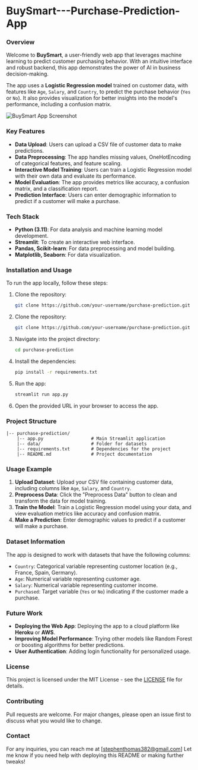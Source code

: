 # BuySmart---Purchase-Prediction-App

### Overview
Welcome to **BuySmart**, a user-friendly web app that leverages machine learning to predict customer purchasing behavior. With an intuitive interface and robust backend, this app demonstrates the power of AI in business decision-making.

The app uses a **Logistic Regression model** trained on customer data, with features like `Age`, `Salary`, and `Country`, to predict the purchase behavior (`Yes` or `No`). It also provides visualization for better insights into the model's performance, including a confusion matrix.

![BuySmart App Screenshot](Images/Hero_page.png)

### Key Features
- **Data Upload**: Users can upload a CSV file of customer data to make predictions.
- **Data Preprocessing**: The app handles missing values, OneHotEncoding of categorical features, and feature scaling.
- **Interactive Model Training**: Users can train a Logistic Regression model with their own data and evaluate its performance.
- **Model Evaluation**: The app provides metrics like accuracy, a confusion matrix, and a classification report.
- **Prediction Interface**: Users can enter demographic information to predict if a customer will make a purchase.

### Tech Stack
- **Python (3.11)**: For data analysis and machine learning model development.
- **Streamlit**: To create an interactive web interface.
- **Pandas, Scikit-learn**: For data preprocessing and model building.
- **Matplotlib, Seaborn**: For data visualization.

### Installation and Usage
To run the app locally, follow these steps:

1. Clone the repository:
   ```sh
   git clone https://github.com/your-username/purchase-prediction.git


1. Clone the repository:
   ```sh
   git clone https://github.com/your-username/purchase-prediction.git
   ```

2. Navigate into the project directory:
   ```sh
   cd purchase-prediction
   ```

3. Install the dependencies:
   ```sh
   pip install -r requirements.txt
   ```

4. Run the app:
   ```sh
   streamlit run app.py
   ```

5. Open the provided URL in your browser to access the app.

### Project Structure
```
|-- purchase-prediction/
    |-- app.py                  # Main Streamlit application
    |-- data/                   # Folder for datasets
    |-- requirements.txt        # Dependencies for the project
    |-- README.md               # Project documentation
```

### Usage Example
1. **Upload Dataset**: Upload your CSV file containing customer data, including columns like `Age`, `Salary`, and `Country`.
2. **Preprocess Data**: Click the "Preprocess Data" button to clean and transform the data for model training.
3. **Train the Model**: Train a Logistic Regression model using your data, and view evaluation metrics like accuracy and confusion matrix.
4. **Make a Prediction**: Enter demographic values to predict if a customer will make a purchase.

### Dataset Information
The app is designed to work with datasets that have the following columns:
- `Country`: Categorical variable representing customer location (e.g., France, Spain, Germany).
- `Age`: Numerical variable representing customer age.
- `Salary`: Numerical variable representing customer income.
- `Purchased`: Target variable (`Yes` or `No`) indicating if the customer made a purchase.

### Future Work
- **Deploying the Web App**: Deploying the app to a cloud platform like **Heroku** or **AWS**.
- **Improving Model Performance**: Trying other models like Random Forest or boosting algorithms for better predictions.
- **User Authentication**: Adding login functionality for personalized usage.

### License
This project is licensed under the MIT License - see the [LICENSE](LICENSE) file for details.

### Contributing
Pull requests are welcome. For major changes, please open an issue first to discuss what you would like to change.

### Contact
For any inquiries, you can reach me at [stephenthomas382@gmail.com]
Let me know if you need help with deploying this README or making further tweaks!


